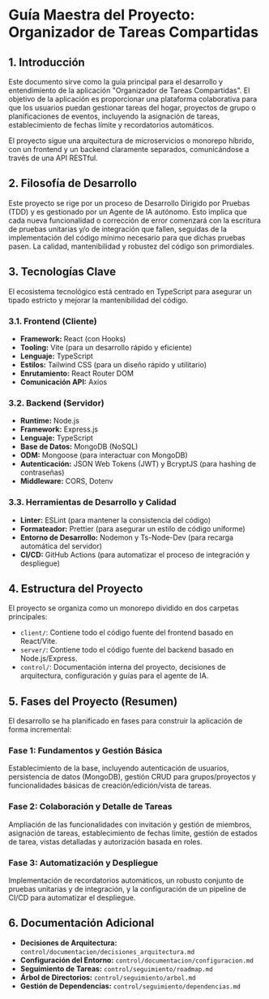 # Guía Maestra del Proyecto: Organizador de Tareas Compartidas

## 1. Introducción

Este documento sirve como la guía principal para el desarrollo y entendimiento de la aplicación "Organizador de Tareas Compartidas". El objetivo de la aplicación es proporcionar una plataforma colaborativa para que los usuarios puedan gestionar tareas del hogar, proyectos de grupo o planificaciones de eventos, incluyendo la asignación de tareas, establecimiento de fechas límite y recordatorios automáticos.

El proyecto sigue una arquitectura de microservicios o monorepo híbrido, con un frontend y un backend claramente separados, comunicándose a través de una API RESTful.

## 2. Filosofía de Desarrollo

Este proyecto se rige por un proceso de Desarrollo Dirigido por Pruebas (TDD) y es gestionado por un Agente de IA autónomo. Esto implica que cada nueva funcionalidad o corrección de error comenzará con la escritura de pruebas unitarias y/o de integración que fallen, seguidas de la implementación del código mínimo necesario para que dichas pruebas pasen. La calidad, mantenibilidad y robustez del código son primordiales.

## 3. Tecnologías Clave

El ecosistema tecnológico está centrado en TypeScript para asegurar un tipado estricto y mejorar la mantenibilidad del código.

### 3.1. Frontend (Cliente)

*   **Framework:** React (con Hooks)
*   **Tooling:** Vite (para un desarrollo rápido y eficiente)
*   **Lenguaje:** TypeScript
*   **Estilos:** Tailwind CSS (para un diseño rápido y utilitario)
*   **Enrutamiento:** React Router DOM
*   **Comunicación API:** Axios

### 3.2. Backend (Servidor)

*   **Runtime:** Node.js
*   **Framework:** Express.js
*   **Lenguaje:** TypeScript
*   **Base de Datos:** MongoDB (NoSQL)
*   **ODM:** Mongoose (para interactuar con MongoDB)
*   **Autenticación:** JSON Web Tokens (JWT) y BcryptJS (para hashing de contraseñas)
*   **Middleware:** CORS, Dotenv

### 3.3. Herramientas de Desarrollo y Calidad

*   **Linter:** ESLint (para mantener la consistencia del código)
*   **Formateador:** Prettier (para asegurar un estilo de código uniforme)
*   **Entorno de Desarrollo:** Nodemon y Ts-Node-Dev (para recarga automática del servidor)
*   **CI/CD:** GitHub Actions (para automatizar el proceso de integración y despliegue)

## 4. Estructura del Proyecto

El proyecto se organiza como un monorepo dividido en dos carpetas principales:

*   `client/`: Contiene todo el código fuente del frontend basado en React/Vite.
*   `server/`: Contiene todo el código fuente del backend basado en Node.js/Express.
*   `control/`: Documentación interna del proyecto, decisiones de arquitectura, configuración y guías para el agente de IA.

## 5. Fases del Proyecto (Resumen)

El desarrollo se ha planificado en fases para construir la aplicación de forma incremental:

### Fase 1: Fundamentos y Gestión Básica

Establecimiento de la base, incluyendo autenticación de usuarios, persistencia de datos (MongoDB), gestión CRUD para grupos/proyectos y funcionalidades básicas de creación/edición/vista de tareas.

### Fase 2: Colaboración y Detalle de Tareas

Ampliación de las funcionalidades con invitación y gestión de miembros, asignación de tareas, establecimiento de fechas límite, gestión de estados de tarea, vistas detalladas y autorización basada en roles.

### Fase 3: Automatización y Despliegue

Implementación de recordatorios automáticos, un robusto conjunto de pruebas unitarias y de integración, y la configuración de un pipeline de CI/CD para automatizar el despliegue.

## 6. Documentación Adicional

*   **Decisiones de Arquitectura:** `control/documentacion/decisiones_arquitectura.md`
*   **Configuración del Entorno:** `control/documentacion/configuracion.md`
*   **Seguimiento de Tareas:** `control/seguimiento/roadmap.md`
*   **Árbol de Directorios:** `control/seguimiento/arbol.md`
*   **Gestión de Dependencias:** `control/seguimiento/dependencias.md`